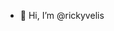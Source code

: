 - 👋 Hi, I’m @rickyvelis


<!---
rickyvelis/rickyvelis is a ✨ special ✨ repository because its `README.md` (this file) appears on your GitHub profile.
You can click the Preview link to take a look at your changes.
--->

